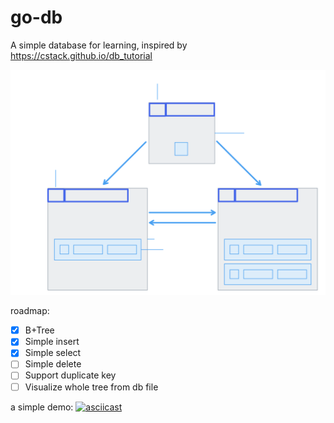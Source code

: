 # go-db
A simple database for learning, inspired by https://cstack.github.io/db_tutorial

<img src="./diagram/go-db.svg" width="720">

roadmap:
- [x] B+Tree
- [x] Simple insert
- [x] Simple select
- [ ] Simple delete
- [ ] Support duplicate key
- [ ] Visualize whole tree from db file

a simple demo:
[![asciicast](https://asciinema.org/a/TqbyTRn7GHBOSFKxDPcyJZhf0.svg)](https://asciinema.org/a/TqbyTRn7GHBOSFKxDPcyJZhf0)
